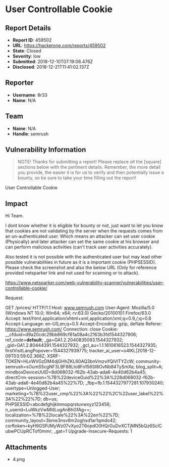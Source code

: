 # User Controllable Cookie

## Report Details
- **Report ID**: 459502
- **URL**: https://hackerone.com/reports/459502
- **State**: Closed
- **Severity**: low
- **Submitted**: 2018-12-10T07:19:06.476Z
- **Disclosed**: 2018-12-21T11:41:02.137Z

## Reporter
- **Username**: 8r33
- **Name**: N/A

## Team
- **Name**: N/A
- **Handle**: semrush

## Vulnerability Information
> NOTE! Thanks for submitting a report! Please replace *all* the [square] sections below with the pertinent details. Remember, the more detail you provide, the easier it is for us to verify and then potentially issue a bounty, so be sure to take your time filling out the report!

User Controllable Cookie

## Impact

Hi Team.

I dont know whether it is eligible for bounty or not, just want to let you know that cookies are not validating by the server when the requests comes from an un-authenticated user. Which means an attacker can set user cookie (Physically) and later attacker can set the same cookie at his browser and can perform malicious activities (can't track user activities accurately).

Also tested it is not possible with the authenticated user but may lead other possible vulnerabilities in future as it is a important cookie (PHPSESSID). Please check the screenshot and also the below URL (Only for reference provided netsparker link and not used for scanning or to attack).

https://www.netsparker.com/web-vulnerability-scanner/vulnerabilities/user-controllable-cookie/

Request:

GET /prices/ HTTP/1.1
Host: www.semrush.com
User-Agent: Mozilla/5.0 (Windows NT 10.0; Win64; x64; rv:63.0) Gecko/20100101 Firefox/63.0
Accept: text/html,application/xhtml+xml,application/xml;q=0.9,*/*;q=0.8
Accept-Language: en-US,en;q=0.5
Accept-Encoding: gzip, deflate
Referer: https://www.semrush.com/
Connection: close
Cookie: __cfduid=d9a20cdc29bb669cf81a08a4c2163b3fd1544327906; ref_code=__default__; _ga=GA1.2.2040835093.1544327932; _gid=GA1.2.80444391.1544327932; _gcl_au=1.1.1610616523.1544327935; firstVisitLangPopover=1544327939775; tracker_ai_user=o4IKL|2018-12-09T03:59:02.368Z; XSRF-TOKEN=HLvWVGzDM4djGHhZKL60AQ3bnVmzvifQiVlTYZcW; community-semrush=sOumS5cgNF3LBF88Llo8Fn156SI8OvNb84TySmXa; blog_split=A; mindboxDeviceUUID=8d068032-f62b-43ab-ada6-4e40d62b4a45; directCrm-session=%7B%22deviceGuid%22%3A%228d068032-f62b-43ab-ada6-4e40d62b4a45%22%7D; _fbp=fb.1.1544327977281.107930240; usertype=Unlogged-User; marketing=%7B%22user_cmp%22%3A%22%22%2C%22user_label%22%3A%22%22%7D; db=us; PHPSESSID=abcdefghijklmnopqrstuvwxyz123456; n_userid=LuWkzVwMlitLugAnBhGfAg==; localization=%7B%22locale%22%3A%22en%22%7D; community_layout=3bme3nsv8m2oghsd1ar1qmdo42; csrftoken=kyH9GSPJMyWz07vXyo2T6opdO0HQrGuDvXCTjMN5bQz6SclCubwPCUpRCTof0mmr; _gat=1
Upgrade-Insecure-Requests: 1

## Attachments
- 4.png
